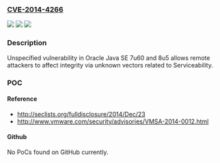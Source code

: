 ### [CVE-2014-4266](https://cve.mitre.org/cgi-bin/cvename.cgi?name=CVE-2014-4266)
![](https://img.shields.io/static/v1?label=Product&message=n%2Fa&color=blue)
![](https://img.shields.io/static/v1?label=Version&message=n%2Fa&color=blue)
![](https://img.shields.io/static/v1?label=Vulnerability&message=n%2Fa&color=brighgreen)

### Description

Unspecified vulnerability in Oracle Java SE 7u60 and 8u5 allows remote attackers to affect integrity via unknown vectors related to Serviceability.

### POC

#### Reference
- http://seclists.org/fulldisclosure/2014/Dec/23
- http://www.vmware.com/security/advisories/VMSA-2014-0012.html

#### Github
No PoCs found on GitHub currently.

